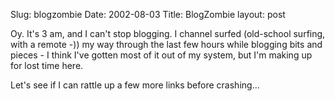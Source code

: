Slug: blogzombie
Date: 2002-08-03
Title: BlogZombie
layout: post

Oy. It&#39;s 3 am, and I can&#39;t stop blogging. I channel surfed (old-school surfing, with a remote -)) my way through the last few hours while blogging bits and pieces - I think I&#39;ve gotten most of it out of my system, but I&#39;m making up for lost time here.

Let&#39;s see if I can rattle up a few more links before crashing...
